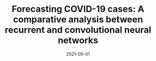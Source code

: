 ---
title: "Forecasting COVID-19 cases: A comparative analysis between recurrent and convolutional neural networks"
collection: publications
permalink: /publication/2021-forecasting-covid-19
date: 2021-05-01
venue: 'Results in Physics'
paperurl: '/files/pdf/research/Forecasting.pdf'
link: 'https://doi.org/10.1016/j.rinp.2021.104137'
# code: 'https://journals.sagepub.com/doi/suppl/10.1177/07388942211015242'
# github: 'https://github.com/jayrobwilliams/conflict-preemption'
citation: 'Khondoker Nazmoon Nabi, Md Toki Tahmid, Abdur Rafi, Muhammad Ehsanul Kader, Md. Asif Haider,
Forecasting COVID-19 cases: A comparative analysis between recurrent and convolutional neural networks,
<i>Results in Physics,
Volume 24,
2021,
104137,
ISSN 2211-3797</i>,
https://doi.org/10.1016/j.rinp.2021.104137.'
---